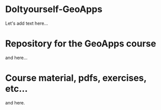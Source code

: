 # DoItyourself-GeoApps

Let's add text here...

# Repository for the GeoApps course

and here...

# Course material, pdfs, exercises, etc...

and here. 
